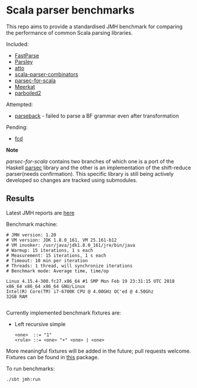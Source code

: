 # Scala parser benchmarks

This repo aims to provide a standardised JMH benchmark for comparing the performance
of common Scala parsing libraries. 

Included:

 * [FastParse](https://github.com/lihaoyi/fastparse)
 * [Parsley](https://github.com/J-mie6/Parsley)
 * [atto](http://tpolecat.github.io/atto/)
 * [scala-parser-combinators](https://github.com/scala/scala-parser-combinators)
 * [parsec-for-scala](https://bitbucket.org/J_mie6/parsec-for-scala)
 * [Meerkat](http://meerkat-parser.github.io/index.html)
 * [parboiled2](https://github.com/sirthias/parboiled2)

Attempted:

 * [parseback](https://github.com/djspiewak/parseback) - failed to parse a BF grammar even after 
 transformation

Pending:

 * [fcd](https://github.com/b-studios/fcd)
 

**Note**

*parsec-for-scala* contains two branches of which one is a port of the Haskell 
[parsec](https://github.com/haskell/parsec) library and the other is an 
implementation of the shift-reduce parser(needs confirmation). This specific library is still being
actively developed so changes are tracked using submodules.


## Results

Latest JMH reports are [here](https://tom91136.github.io/scala-parser-benchmarks/report.html?sources=data.json)

<!---
Latest PDF results are [here](results/data.pdf)
-->

Benchmark machine:
```
# JMH version: 1.20
# VM version: JDK 1.8.0_161, VM 25.161-b12
# VM invoker: /usr/java/jdk1.8.0_161/jre/bin/java
# Warmup: 15 iterations, 1 s each
# Measurement: 15 iterations, 1 s each
# Timeout: 10 min per iteration
# Threads: 1 thread, will synchronize iterations
# Benchmark mode: Average time, time/op

Linux 4.15.4-300.fc27.x86_64 #1 SMP Mon Feb 19 23:31:15 UTC 2018 x86_64 x86_64 x86_64 GNU/Linux
Intel(R) Core(TM) i7-6700K CPU @ 4.00GHz OC'ed @ 4.50Ghz
32GB RAM
 
```

Currently implemented benchmark fixtures are:

 * Left recursive simple
 	```
 	<one>  ::= "1"
 	<rule> ::= <one> "+" <one> | <one>
 	```
More meaningful fixtures will be added in the future; pull requests welcome.
Fixtures can be found in [this](src/main/scala/net/kurobako/spb) package.

To run benchmarks:

    ./sbt jmh:run